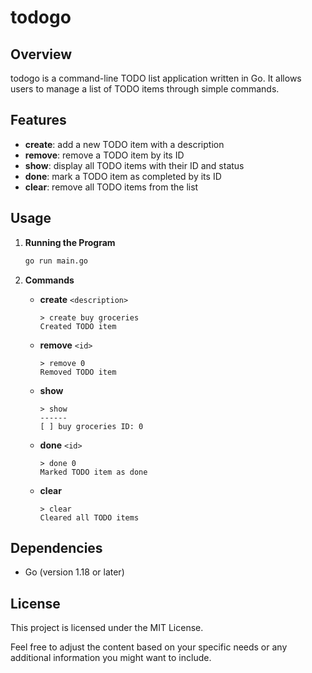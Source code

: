 # todogo

## Overview

todogo is a command-line TODO list application written in Go. It allows users to manage a list of TODO items through simple commands. 

## Features

- **create**: add a new TODO item with a description 
- **remove**: remove a TODO item by its ID 
- **show**: display all TODO items with their ID and status
- **done**: mark a TODO item as completed by its ID 
- **clear**: remove all TODO items from the list

## Usage

1. **Running the Program**

   ```sh
   go run main.go
   ```

2. **Commands**

   - **create** `<description>`
     ```
     > create buy groceries
     Created TODO item
     ```

   - **remove** `<id>`
     ```
     > remove 0
     Removed TODO item
     ```

   - **show**
     ```
     > show
     ------
     [ ] buy groceries ID: 0
     ```

   - **done** `<id>`
     ```
     > done 0
     Marked TODO item as done
     ```

   - **clear**
     ```
     > clear
     Cleared all TODO items
     ```

## Dependencies

- Go (version 1.18 or later)

## License

This project is licensed under the MIT License.

Feel free to adjust the content based on your specific needs or any additional information you might want to include.

